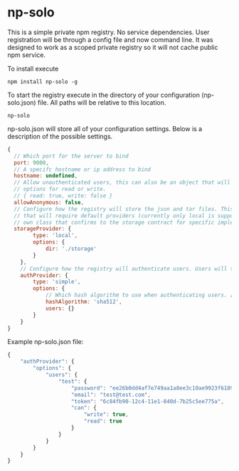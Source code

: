 # np-solo
This is a simple private npm registry. No service dependencies. User registration will be through a config file and now command line. It was designed to work as a scoped private registry so it will not cache public npm service.

To install execute
```
npm install np-solo -g
```

To start the registry execute in the directory of your configuration (np-solo.json) file. All paths will be relative to this location.
```
np-solo
```

np-solo.json will store all of your configuration settings. Below is a description of the possible settings.

```javascript
{
  // Which port for the server to bind
  port: 9000,
  // A specifc hostname or ip address to bind
  hostname: undefined,
  // Allow unauthenticated users, this can also be an object that will have specify 
  // options for read or write.
  // { read: true, write: false }
  allowAnonymous: false,
  // Configure how the registry will store the json and tar files. This can be a plain object
  // that will require default providers (currently only local is supported). You can also require your
  // own class that confirms to the storage contract for specific implementations.
  storageProvider: {
		type: 'local',
		options: {
			dir: './storage'
		}
	},
	// Configure how the registry will authenticate users. Users will typically be stored in the config file.
	authProvider: {
		type: 'simple',
		options: {
			// Which hash algorithm to use when authenticating users. [See Node Docs](https://nodejs.org/api/crypto.html#crypto_crypto_createhash_algorithm)
			hashAlgorithm: 'sha512',
			users: {}
		}
	}
}
```

Example np-solo.json file:
```javascript
{
	"authProvider": {
		"options": {
			"users": {
				"test": {
					"password": "ee26b0dd4af7e749aa1a8ee3c10ae9923f618980772e473f8819a5d4940e0db27ac185f8a0e1d5f84f88bc887fd67b143732c304cc5fa9ad8e6f57f50028a8ff",
					"email": "test@test.com",
					"token": "6c84fb90-12c4-11e1-840d-7b25c5ee775a",
					"can": {
						"write": true,
						"read": true
					}
				}
			}
		}
	}
}
```
